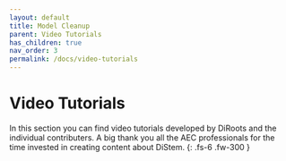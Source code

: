 ```yaml
---
layout: default
title: Model Cleanup
parent: Video Tutorials
has_children: true
nav_order: 3
permalink: /docs/video-tutorials
---
```


# Video Tutorials

In this section you can find video tutorials developed by DiRoots and the individual contributers.
A big thank you all the AEC professionals for the time invested in creating content about DiStem.
{: .fs-6 .fw-300 }
